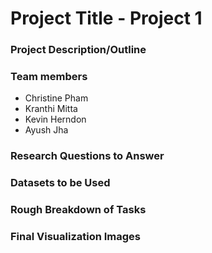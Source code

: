 # Project Title - Project 1

### Project Description/Outline

### Team members
- Christine Pham
- Kranthi Mitta
- Kevin Herndon
- Ayush Jha

### Research Questions to Answer

### Datasets to be Used

### Rough Breakdown of Tasks

### Final Visualization Images
